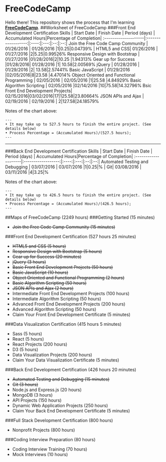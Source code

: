 # FreeCodeCamp

Hello there! This repository shows the process that I'm learning [**FreeCodeCamp**](http://www.freecodecamp.com/).
##Worksheet of FreeCodeCamp
###Front End Development Certification
Skills        | Start Date           | Finish Date    | Period (days) | Accumulated Hours|Percentage of Completion|
:--------------------|:------------------:|:----:|:---:|:--:|:--:|
Join the Free Code Camp Community | 01/26/2016  | 01/26/2016   |1|0.25|0.04739% |
HTML5 and CSS| 01/26/2016  | 01/27/2016   |2|5.25|0.99526%
Responsive Design with Bootstrap      |  01/27/2016 |01/28/2016|2|10.25 |1.94313%
Gear up for Success       |01/28/2016|  01/28/2016  |1| 10.58|2.00569%
jQuery     |  01/28/2016 | 01/29/2016   |2| 13.58|2.57441%
Basic JavaScript       |  01/29/2016 |02/05/2016|8|23.58 |4.47014%
Object Oriented and Functional Programming | 02/05/2016  |  02/05/2016  |1|25.58 |4.84929%
Basic Algorithm Scripting       | 02/05/2016   |02/14/2016    |10|75.58|14.32796%
Bsic Front End Development Projects| 02/15/2016|03/02/2016|17|125.58|23.80664%
JSON APIs and Ajax | 02/19/2016 | 02/19/2016 | 2|127.58|24.18579%

Notes of the chart above:

```
---
• It may take up to 527.5 hours to finish the entire project. (See details below)
• Process Percentage = (Accumulated Hours)/(527.5 hours);
---
```
***

###Back End Development Certification
Skills        | Start Date           | Finish Date    | Period (days) | Accumulated Hours|Percentage of Completion|
:--------------------|:------------------:|:----:|:---:|:--:|:--:|
Automated Testing and Debugging | 03/07/2016  | 03/07/2016   |1|0.25|% |
Git| 03/08/2016  | 03/11/2016   |4|3.25|%


Notes of the chart above:

```
---
• It may take up to 426.5 hours to finish the entire project. (See details below)
• Process Percentage = (Accumulated Hours)/(426.5 hours);
---
```


##Maps of FreeCodeCamp (2249 hours)
###Getting Started (15 minutes)
* <del>Join the Free Code Camp Community (15 minutes)</del>

###Front End Development Certification (527 hours 25 minutes)
* <del>HTML5 and CSS (5 hours)</del>
* <del>Responsive Design with Bootstrap (5 hours)</del>
* <del>Gear up for Success (20 minutes)</del>
* <del>jQuery (3 hours)</del>
* <del>Basic Front End Development Projects (50 hours)</del>
* <del>Basic JavaScript (10 hours)</del>
* <del>Object Oriented and Functional Programming (2 hours)</del>
* <del>Basic Algorithm Scripting (50 hours)</del>
* <del>JSON APIs and Ajax (2 hours) </del>
* Intermediate Front End Development Projects (100 hours)
* Intermediate Algorithm Scripting (50 hours)
* Advanced Front End Development Projects (200 hours)
* Advanced Algorithm Scripting (50 hours)
* Claim Your Front End Development Certificate (5 minutes)

###Data Visualization Certification (415 hours 5 minutes)
* Sass (5 hours)
* React (5 hours)
* React Projects (200 hours)
* D3 (5 hours)
* Data Visualization Projects (200 hours)
* Claim Your Data Visualization Certificate (5 minutes)

###Back End Development Certification (426 hours 20 minutes)
* <del>Automated Testing and Debugging (15 minutes)</del>
* <del>Git (3 hours)</del>
* Node.js and Express.js (20 hours)
* MongoDB (3 hours)
* API Projects (150 hours)
* Dynamic Web Application Projects (250 hours)
* Claim Your Back End Development Certificate (5 minutes)

###Full Stack Development Certification (800 hours)
* Nonprofit Projects (800 hours)

###Coding Interview Preparation (80 hours)
* Coding Interview Training (70 hours)
* Mock Interviews (10 hours)

